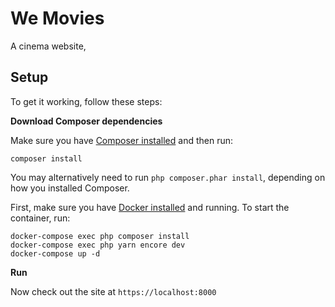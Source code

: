 # We Movies
A cinema website,

## Setup
To get it working, follow these steps:

**Download Composer dependencies**

Make sure you have [Composer installed](https://getcomposer.org/download/)
and then run:

```
composer install
```

You may alternatively need to run `php composer.phar install`, depending
on how you installed Composer.

First, make sure you have [Docker installed](https://docs.docker.com/get-docker/)
and running. To start the container, run:

```
docker-compose exec php composer install
docker-compose exec php yarn encore dev 
docker-compose up -d
```

**Run**

Now check out the site at `https://localhost:8000`